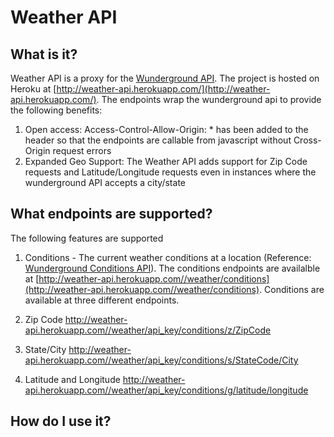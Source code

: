 Weather API
===========

What is it?
-----------
Weather API is a proxy for the [Wunderground API](http://www.wunderground.com/weather/api/d/docs). The project is hosted on Heroku at [http://weather-api.herokuapp.com/](http://weather-api.herokuapp.com/). The endpoints wrap the wunderground api to provide the following benefits:

1. Open access: Access-Control-Allow-Origin: * has been added to the header so that the endpoints are callable from javascript without Cross-Origin request errors
2. Expanded Geo Support: The Weather API adds support for Zip Code requests and Latitude/Longitude requests even in instances where the wunderground API accepts a city/state

What endpoints are supported?
-----------------------------
The following features are supported

1. Conditions - The current weather conditions at a location (Reference: [Wunderground Conditions API](http://www.wunderground.com/weather/api/d/docs?d=data/conditions)). The conditions endpoints are availalble at [http://weather-api.herokuapp.com//weather/conditions](http://weather-api.herokuapp.com//weather/conditions). Conditions are available at three different endpoints.

  1. Zip Code
    http://weather-api.herokuapp.com//weather/api_key/conditions/z/ZipCode
  2. State/City
    http://weather-api.herokuapp.com//weather/api_key/conditions/s/StateCode/City
  3. Latitude and Longitude
    http://weather-api.herokuapp.com//weather/api_key/conditions/g/latitude/longitude

How do I use it?
----------------
